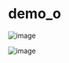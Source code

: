 # demo_o


![image](https://github.com/user-attachments/assets/afbcdbe8-29cd-453d-a666-cb9fe1ea4626)


![image](https://github.com/user-attachments/assets/798ce18e-a3ee-4fc1-8007-f47a0905ae1c)


